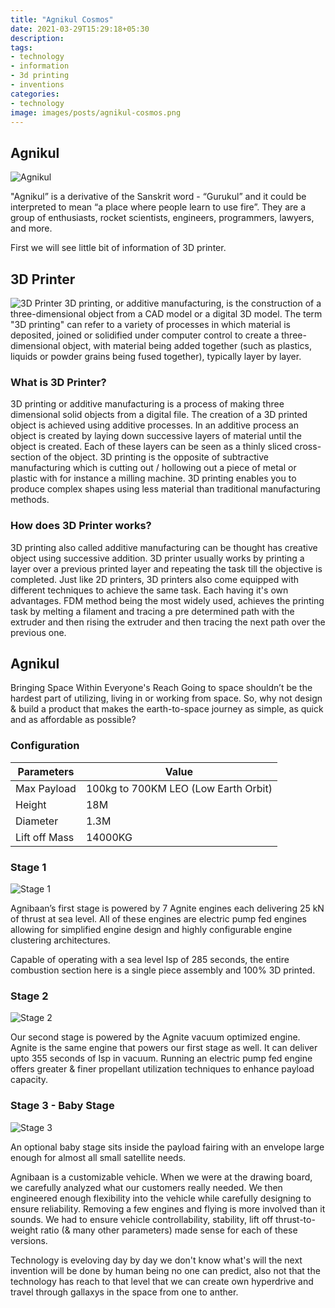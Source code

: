 ```yaml
---
title: "Agnikul Cosmos"
date: 2021-03-29T15:29:18+05:30
description: 
tags:
- technology
- information
- 3d printing
- inventions
categories:
- technology
image: images/posts/agnikul-cosmos.png
---
```

## Agnikul
![Agnikul](images/posts/agnikul-cosmos.png)

"Agnikul” is a derivative of the Sanskrit word - “Gurukul” and it could be interpreted to mean “a place where people learn to use fire”. They are a group of enthusiasts, rocket scientists, engineers, programmers, lawyers, and more.

First we will see little bit of information of 3D printer.

## 3D Printer
![3D Printer](/images/posts/3d_printer.jpg)
3D printing, or additive manufacturing, is the construction of a three-dimensional object from a CAD model or a digital 3D model. The term "3D printing" can refer to a variety of processes in which material is deposited, joined or solidified under computer control to create a three-dimensional object, with material being added together (such as plastics, liquids or powder grains being fused together), typically layer by layer.

### What is 3D Printer?
3D printing or additive manufacturing is a process of making three dimensional solid objects from a digital file. The creation of a 3D printed object is achieved using additive processes. In an additive process an object is created by laying down successive layers of material until the object is created. Each of these layers can be seen as a thinly sliced cross-section of the object. 3D printing is the opposite of subtractive manufacturing which is cutting out / hollowing out a piece of metal or plastic with for instance a milling machine. 3D printing enables you to produce complex shapes using less material than traditional manufacturing methods.

### How does 3D Printer works?

3D printing also called additive manufacturing can be thought has creative object using successive addition. 3D printer usually works by printing a layer over a previous printed layer and repeating the task till the objective is completed. Just like 2D printers, 3D printers also come equipped with different techniques to achieve the same task. Each having it's own advantages. FDM method being the most widely used, achieves the printing task by melting a filament and tracing a pre determined path with the extruder and then rising the extruder and then tracing the next path over the previous one.

## Agnikul
Bringing Space Within Everyone's Reach
Going to space shouldn’t be the hardest part of utilizing, living in or working from space. So, why not design & build a product that makes the earth-to-space journey as simple, as quick and as affordable as possible?

### Configuration 

| Parameters    | Value                                |
| ------------- | ------------------------------------ |
| Max Payload   | 100kg to 700KM LEO (Low Earth Orbit) |
| Height        | 18M                                  |
| Diameter      | 1.3M                                 |
| Lift off Mass | 14000KG                              |

### Stage 1

![Stage 1](https://agnikul.in/static/media/rocket-3.0a209845.png)

Agnibaan’s first stage is powered by 7 Agnite engines each delivering 25 kN of thrust at sea level. All of these engines are electric pump fed engines allowing for simplified engine design and highly configurable engine clustering architectures.

Capable of operating with a sea level Isp of 285 seconds, the entire combustion section here is a single piece assembly and 100% 3D printed.

### Stage 2

![Stage 2](https://agnikul.in/static/media/rocket-2.98105b45.png)

Our second stage is powered by the Agnite vacuum optimized engine. Agnite is the same engine that powers our first stage as well. It can deliver upto 355 seconds of Isp in vacuum. Running an electric pump fed engine offers greater & finer propellant utilization techniques to enhance payload capacity.

### Stage 3 - Baby Stage

![Stage 3](https://agnikul.in/static/media/rocket-1.8a3f3800.png)

An optional baby stage sits inside the payload fairing with an envelope large enough for almost all small satellite needs.

Agnibaan is a customizable vehicle. When we were at the drawing board, we carefully analyzed what our customers really needed. We then engineered enough flexibility into the vehicle while carefully designing to ensure reliability. Removing a few engines and flying is more involved than it sounds. We had to ensure vehicle controllability, stability, lift off thrust-to-weight ratio (& many other parameters) made sense for each of these versions.

Technology is eveloving day by day we don't know what's will the next invention will be done by human being no one can predict, also not that the technology has reach to that level that we can create own hyperdrive and travel through gallaxys in the space from one to anther.
